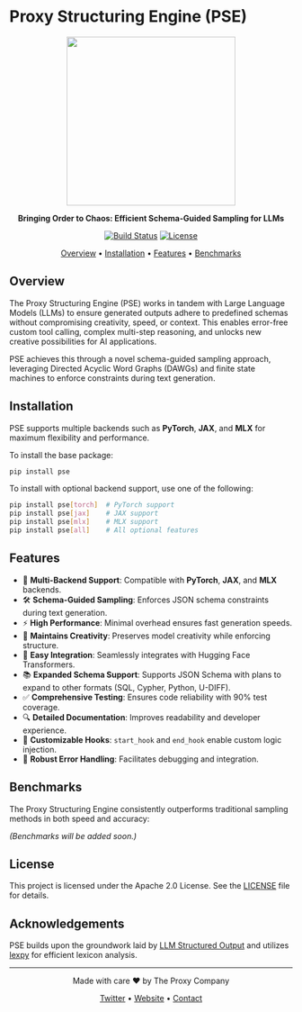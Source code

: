 # Proxy Structuring Engine (PSE)

<p align="center">
  <img src="logo.png" alt="" height="300"/>
</p>

<p align="center">
  <strong>Bringing Order to Chaos: Efficient Schema-Guided Sampling for LLMs</strong>
</p>

<p align="center">
  <!-- Badges -->
  <a href="https://github.com/TheProxyCompany/proxy-structuring-engine/actions/workflows/python-app.yml"><img src="https://github.com/TheProxyCompany/proxy-structuring-engine/actions/workflows/python-app.yml/badge.svg" alt="Build Status"></a>
  <a href="https://github.com/TheProxyCompany/proxy-structuring-engine/blob/main/LICENSE"><img src="https://img.shields.io/badge/license-Apache%202.0-blue.svg" alt="License"></a>
</p>

<p align="center">
  <a href="#overview">Overview</a> •
  <a href="#installation">Installation</a> •
  <a href="#features">Features</a> •
  <a href="#benchmarks">Benchmarks</a>
</p>

## Overview

The Proxy Structuring Engine (PSE) works in tandem with Large Language Models (LLMs) to ensure generated outputs adhere to predefined schemas without compromising creativity, speed, or context. This enables error-free custom tool calling, complex multi-step reasoning, and unlocks new creative possibilities for AI applications.

PSE achieves this through a novel schema-guided sampling approach, leveraging Directed Acyclic Word Graphs (DAWGs) and finite state machines to enforce constraints during text generation.

## Installation

PSE supports multiple backends such as **PyTorch**, **JAX**, and **MLX** for maximum flexibility and performance.

To install the base package:

```bash
pip install pse
```

To install with optional backend support, use one of the following:

```bash
pip install pse[torch]  # PyTorch support
pip install pse[jax]    # JAX support
pip install pse[mlx]    # MLX support
pip install pse[all]    # All optional features
```

## Features

- 🚀 **Multi-Backend Support**: Compatible with **PyTorch**, **JAX**, and **MLX** backends.
- 🛠 **Schema-Guided Sampling**: Enforces JSON schema constraints during text generation.
- ⚡ **High Performance**: Minimal overhead ensures fast generation speeds.
- 🎨 **Maintains Creativity**: Preserves model creativity while enforcing structure.
- 🤖 **Easy Integration**: Seamlessly integrates with Hugging Face Transformers.
- 📚 **Expanded Schema Support**: Supports JSON Schema with plans to expand to other formats (SQL, Cypher, Python, U-DIFF).
- ✅ **Comprehensive Testing**: Ensures code reliability with 90% test coverage.
- 🔍 **Detailed Documentation**: Improves readability and developer experience.
- 🧩 **Customizable Hooks**: `start_hook` and `end_hook` enable custom logic injection.
- 🔄 **Robust Error Handling**: Facilitates debugging and integration.

## Benchmarks

The Proxy Structuring Engine consistently outperforms traditional sampling methods in both speed and accuracy:

*(Benchmarks will be added soon.)*

## License

This project is licensed under the Apache 2.0 License. See the [LICENSE](LICENSE) file for details.

## Acknowledgements

PSE builds upon the groundwork laid by [LLM Structured Output](https://github.com/otriscon/llm-structured-output) and utilizes [lexpy](https://github.com/aosingh/lexpy) for efficient lexicon analysis.

---

<p align="center">
  Made with care ❤️ by The Proxy Company
</p>

<p align="center">
  <a href="https://x.com/whatisproxy">Twitter</a> •
  <a href="https://www.what-is-proxy.com">Website</a> •
  <a href="mailto:contact@what-is-proxy.com">Contact</a>
</p>
